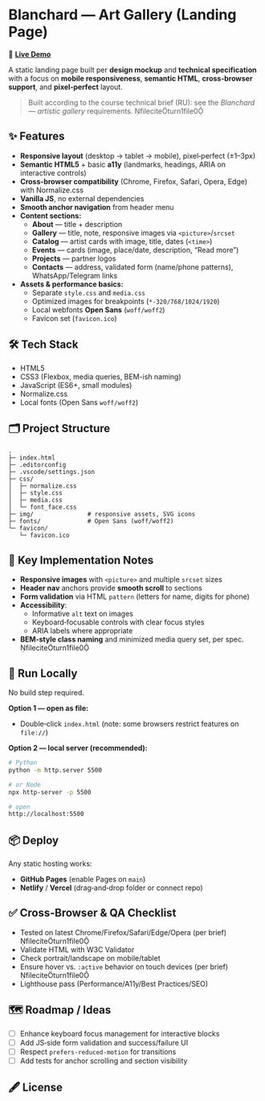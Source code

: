 # Blanchard — Art Gallery (Landing Page)

🔗 **[Live Demo](https://blanchar.netlify.app/)**  

A static landing page built per **design mockup** and **technical specification** with a focus on **mobile responsiveness**, **semantic HTML**, **cross‑browser support**, and **pixel‑perfect** layout.

> Built according to the course technical brief (RU): see the *Blanchard — artistic gallery* requirements. fileciteturn1file0

## ✨ Features

- **Responsive layout** (desktop → tablet → mobile), pixel‑perfect (±1–3px)
- **Semantic HTML5** + basic **a11y** (landmarks, headings, ARIA on interactive controls)
- **Cross‑browser compatibility** (Chrome, Firefox, Safari, Opera, Edge) with Normalize.css
- **Vanilla JS**, no external dependencies
- **Smooth anchor navigation** from header menu
- **Content sections:**
  - **About** — title + description
  - **Gallery** — title, note, responsive images via `<picture>`/`srcset`
  - **Catalog** — artist cards with image, title, dates (`<time>`)
  - **Events** — cards (image, place/date, description, “Read more”)
  - **Projects** — partner logos
  - **Contacts** — address, validated form (name/phone patterns), WhatsApp/Telegram links
- **Assets & performance basics:**
  - Separate `style.css` and `media.css`
  - Optimized images for breakpoints (`*-320/768/1024/1920`)
  - Local webfonts **Open Sans** (`woff/woff2`)
  - Favicon set (`favicon.ico`)

## 🛠 Tech Stack

- HTML5
- CSS3 (Flexbox, media queries, BEM-ish naming)
- JavaScript (ES6+, small modules)
- Normalize.css
- Local fonts (Open Sans `woff/woff2`)

## 🗂 Project Structure

```
.
├─ index.html
├─ .editorconfig
├─ .vscode/settings.json
├─ css/
│  ├─ normalize.css
│  ├─ style.css
│  ├─ media.css
│  └─ font_face.css
├─ img/               # responsive assets, SVG icons
├─ fonts/             # Open Sans (woff/woff2)
└─ favicon/
   └─ favicon.ico
```

## 🧩 Key Implementation Notes

- **Responsive images** with `<picture>` and multiple `srcset` sizes
- **Header nav** anchors provide **smooth scroll** to sections
- **Form validation** via HTML `pattern` (letters for name, digits for phone)
- **Accessibility**:
  - Informative `alt` text on images
  - Keyboard‑focusable controls with clear focus styles
  - ARIA labels where appropriate
- **BEM‑style class naming** and minimized media query set, per spec. fileciteturn1file0

## 🚀 Run Locally

No build step required.

**Option 1 — open as file:**  
- Double‑click `index.html` (note: some browsers restrict features on `file://`)

**Option 2 — local server (recommended):**
```bash
# Python
python -m http.server 5500

# or Node
npx http-server -p 5500

# open
http://localhost:5500
```

## 📦 Deploy

Any static hosting works:

- **GitHub Pages** (enable Pages on `main`)
- **Netlify** / **Vercel** (drag‑and‑drop folder or connect repo)

## ✅ Cross‑Browser & QA Checklist

- Tested on latest Chrome/Firefox/Safari/Edge/Opera (per brief) fileciteturn1file0
- Validate HTML with W3C Validator
- Check portrait/landscape on mobile/tablet
- Ensure hover vs. `:active` behavior on touch devices (per brief) fileciteturn1file0
- Lighthouse pass (Performance/A11y/Best Practices/SEO)

## 🗺 Roadmap / Ideas

- [ ] Enhance keyboard focus management for interactive blocks
- [ ] Add JS‑side form validation and success/failure UI
- [ ] Respect `prefers-reduced-motion` for transitions
- [ ] Add tests for anchor scrolling and section visibility

## 🖋 License


